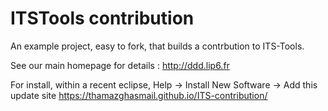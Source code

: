 # ITSTools contribution

An example project, easy to fork, that builds a contrbution to ITS-Tools.

See our main homepage for details : http://ddd.lip6.fr

For install, within a recent eclipse,
Help -> Install New Software -> Add this update site https://thamazghasmail.github.io/ITS-contribution/


